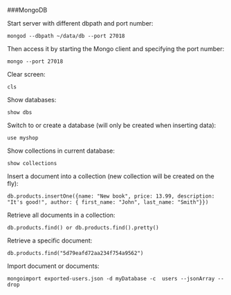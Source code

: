 ###MongoDB

Start server with different dbpath and port number:
```
mongod --dbpath ~/data/db --port 27018
```

Then access it by starting the Mongo client and specifying the port number:
```
mongo --port 27018
```

Clear screen:
```
cls
```

Show databases:
```
show dbs
```

Switch to or create a database (will only be created when inserting data):
```
use myshop
```

Show collections in current database:
```
show collections
```

Insert a document into a collection (new collection will be created on the fly):
```
db.products.insertOne({name: "New book", price: 13.99, description: "It's good!", author: { first_name: "John", last_name: "Smith"}})
```

Retrieve all documents in a collection:
```
db.products.find() or db.products.find().pretty()
```

Retrieve a specific document:
```
db.products.find("5d79eafd72aa234f754a9562")
```

Import document or documents:
```
mongoimport exported-users.json -d myDatabase -c  users --jsonArray --drop
```

